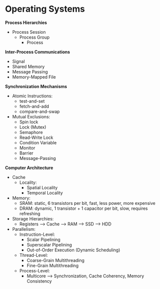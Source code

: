 # Operating Systems

**Process Hierarchies**

  - Process Session
    - Process Group
      - Process


**Inter-Process Communications**

  - Signal
  - Shared Memory
  - Message Passing
  - Memory-Mapped File


**Synchronization Mechanisms**

  - Atomic Instructions:
    - test-and-set
    - fetch-and-add
    - compare-and-swap
  - Mutual Exclusions:
    - Spin lock
    - Lock (Mutex)
    - Semaphore
    - Read-Write Lock
    - Condition Variable
    - Monitor
    - Barrier
    - Message-Passing


**Computer Architecture**

  - Cache
    - Locality:
      - Spatial Locality
      - Temporal Locality
  - Memory:
    - SRAM: static, 6 transistors per bit, fast, less power, more expensive
    - DRAM: dynamic, 1 transistor + 1 capacitor per bit, slow, requires refreshing
  - Storage Hierarchies:
    - Registers  -->  Cache  -->  RAM  -->  SSD  -->  HDD
  - Parallelism:
    - Instruction-Level:
      - Scalar Pipelining
      - Superscalar Pipelining
      - Out-of-Order Execution (Dynamic Scheduling)
    - Thread-Level:
      - Coarse-Grain Multithreading
      - Fine-Grain Multithreading
    - Process-Level:
      - Multicore --> Synchronization, Cache Coherency, Memory Consistency

